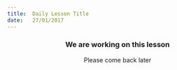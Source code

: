 ```yaml
---
title:  Daily Lesson Title
date:   27/01/2017
---
```


### <center>We are working on this lesson</center>
<center>Please come back later</center>